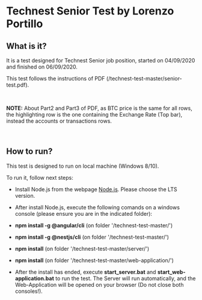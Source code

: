 # Technest Senior Test by Lorenzo Portillo

## What is it?

It is a test designed for Technest Senior job position, started on 04/09/2020 and finished on 06/09/2020.

This test follows the instructions of PDF (/technest-test-master/senior-test.pdf).

<br>

<strong>NOTE:</strong> About Part2 and Part3 of PDF, as BTC price is the same for all rows, the highlighting row is the one containing the Exchange Rate (Top bar), instead the accounts or transactions rows.

<br>

## How to run?

This test is designed to run on local machine (Windows 8/10).

To run it, follow next steps:

- Install Node.js from the webpage [Node.js](https://nodejs.org/es/). Please choose the LTS version.

- After install Node.js, execute the following comands on a windows console (please ensure you are in the indicated folder):

- <strong>npm install -g @angular/cli</strong> (on folder '/technest-test-master/')

- <strong>npm install -g @nestjs/cli</strong> (on folder '/technest-test-master/')

- <strong>npm install</strong> (on folder '/technest-test-master/server/')

- <strong>npm install</strong> (on folder '/technest-test-master/web-application/')

- After the install has ended, execute <strong>start_server.bat</strong> and <strong>start_web-application.bat</strong> to run the test. The Server will run automatically, and the Web-Application will be opened on your browser (Do not close both consoles!).